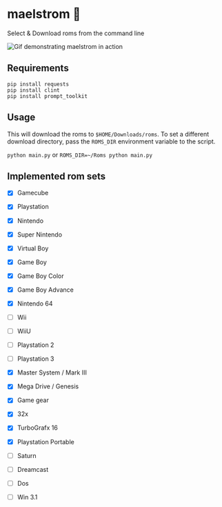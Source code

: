 # maelstrom 🌊

Select & Download roms from the command line

![Gif demonstrating maelstrom in action](https://raw.githubusercontent.com/devnoot/maelstrom/main/demo.gif)


## Requirements

```
pip install requests
pip install clint
pip install prompt_toolkit
```

## Usage

This will download the roms to `$HOME/Downloads/roms`. To set a different download directory, pass the `ROMS_DIR` environment variable to the script. 

`python main.py` or `ROMS_DIR=~/Roms python main.py`

## Implemented rom sets

- [x] Gamecube

- [x] Playstation 

- [x] Nintendo

- [x] Super Nintendo 

- [x] Virtual Boy

- [x] Game Boy

- [x] Game Boy Color

- [x] Game Boy Advance

- [x] Nintendo 64

- [ ] Wii

- [ ] WiiU

- [ ] Playstation 2

- [ ] Playstation 3

- [x] Master System / Mark III

- [x] Mega Drive / Genesis

- [x] Game gear

- [x] 32x

- [x] TurboGrafx 16

- [x] Playstation Portable

- [ ] Saturn

- [ ] Dreamcast

- [ ] Dos 

- [ ] Win 3.1 

